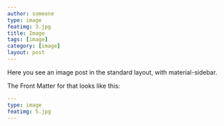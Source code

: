 ```yaml
---
author: someone
type: image
featimg: 3.jpg
title: Image
tags: [image]
category: [image]
layout: post
---
```

Here you see an image post in the standard layout, with material-sidebar.

The Front Matter for that looks like this:

```yml
---
type: image
featimg: 5.jpg
---
```
